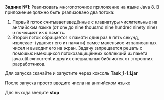 <b>Задние №1</b>:
Реализовать многопоточное приложение на языке Java 8. В приложение должно быть реализовано два потока:
1. Первый поток считывает введённые с клавиатуры числительные на английском языке (от one до nine thousand nine hundred ninety nine) и помещает их в память.
2. Второй поток обращается к памяти один раз в пять секунд, извлекает (удаляет его из памяти) самое маленькое из записанных чисел и выводит его на экран.
Задачу запрещается решать с помощью имеющихся потокозащищённых коллекций из пакета java.util.concurrent и других специальных библиотек от сторонних разработчиков.

Для запуска скачайте и запустите через консоль <b>Task_1-1.1.jar</b>
<p>После запуска просто вводите числа на английском языке</p>
Для выхода введите <b>stop</b>

